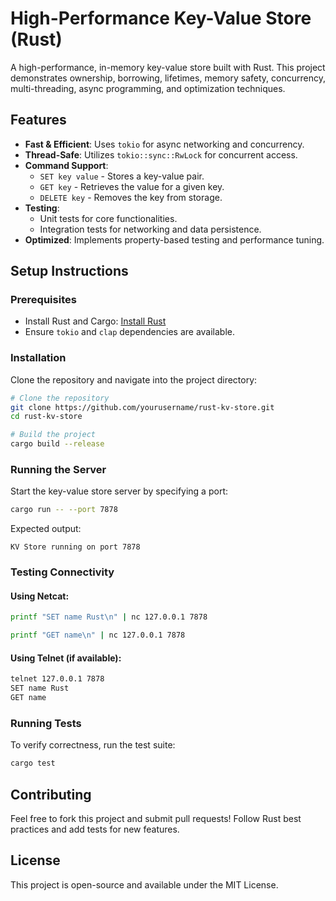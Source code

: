 # High-Performance Key-Value Store (Rust)

A high-performance, in-memory key-value store built with Rust. This project demonstrates ownership, borrowing, lifetimes, memory safety, concurrency, multi-threading, async programming, and optimization techniques.

## Features
- **Fast & Efficient**: Uses `tokio` for async networking and concurrency.
- **Thread-Safe**: Utilizes `tokio::sync::RwLock` for concurrent access.
- **Command Support**:
  - `SET key value` - Stores a key-value pair.
  - `GET key` - Retrieves the value for a given key.
  - `DELETE key` - Removes the key from storage.
- **Testing**:
  - Unit tests for core functionalities.
  - Integration tests for networking and data persistence.
- **Optimized**: Implements property-based testing and performance tuning.

## Setup Instructions

### Prerequisites
- Install Rust and Cargo: [Install Rust](https://www.rust-lang.org/tools/install)
- Ensure `tokio` and `clap` dependencies are available.

### Installation
Clone the repository and navigate into the project directory:
```sh
# Clone the repository
git clone https://github.com/yourusername/rust-kv-store.git
cd rust-kv-store

# Build the project
cargo build --release
```

### Running the Server
Start the key-value store server by specifying a port:
```sh
cargo run -- --port 7878
```
Expected output:
```
KV Store running on port 7878
```

### Testing Connectivity
#### Using Netcat:
```sh
printf "SET name Rust\n" | nc 127.0.0.1 7878
```
```sh
printf "GET name\n" | nc 127.0.0.1 7878
```

#### Using Telnet (if available):
```sh
telnet 127.0.0.1 7878
SET name Rust
GET name
```

### Running Tests
To verify correctness, run the test suite:
```sh
cargo test
```

## Contributing
Feel free to fork this project and submit pull requests! Follow Rust best practices and add tests for new features.

## License
This project is open-source and available under the MIT License.

